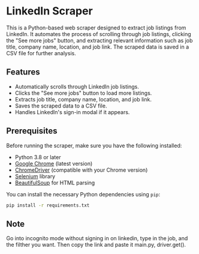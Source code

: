# LinkedIn Scraper

This is a Python-based web scraper designed to extract job listings from LinkedIn. It automates the process of scrolling through job listings, clicking the "See more jobs" button, and extracting relevant information such as job title, company name, location, and job link. The scraped data is saved in a CSV file for further analysis.

## Features

- Automatically scrolls through LinkedIn job listings.
- Clicks the "See more jobs" button to load more listings.
- Extracts job title, company name, location, and job link.
- Saves the scraped data to a CSV file.
- Handles LinkedIn's sign-in modal if it appears.

## Prerequisites

Before running the scraper, make sure you have the following installed:

- Python 3.8 or later
- [Google Chrome](https://www.google.com/chrome/) (latest version)
- [ChromeDriver](https://sites.google.com/chromium.org/driver/) (compatible with your Chrome version)
- [Selenium](https://www.selenium.dev/) library
- [BeautifulSoup](https://www.crummy.com/software/BeautifulSoup/) for HTML parsing

You can install the necessary Python dependencies using `pip`:

```bash
pip install -r requirements.txt
```

## Note

Go into incognito mode without signing in on linkedin, type in the job, and the filther you want. Then copy the link and paste it main.py, driver.get().